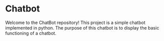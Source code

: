 # Chatbot
Welcome to the ChatBot repository! This project is a simple chatbot implemented in python. The purpose of this chatbot is to display the basic functioning of a chatbot.
